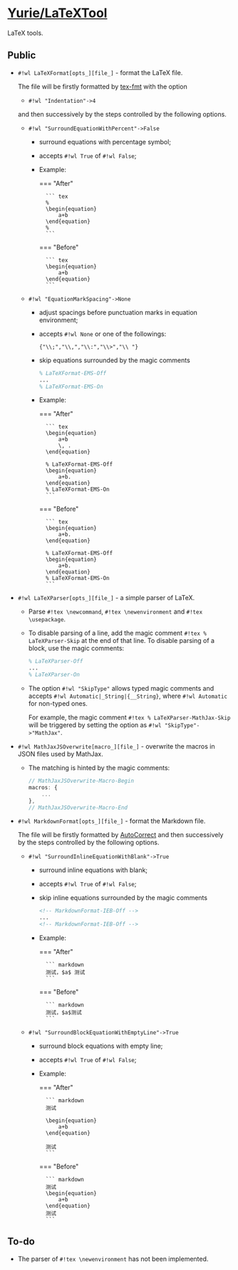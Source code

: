 # [Yurie/LaTeXTool](https://github.com/yuriever/Yurie-LaTeXTool)

LaTeX tools.

## Public

* `#!wl LaTeXFormat[opts_][file_]` - format the LaTeX file.

    The file will be firstly formatted by [tex-fmt](https://github.com/WGUNDERWOOD/tex-fmt) with the option

    * `#!wl "Indentation"->4`

    and then successively by the steps controlled by the following options.

    * `#!wl "SurroundEquationWithPercent"->False`

        * surround equations with percentage symbol;

        * accepts `#!wl True` of `#!wl False`;

        * Example:

            === "After"

                ``` tex
                %
                \begin{equation}
                    a+b
                \end{equation}
                %
                ```

            === "Before"

                ``` tex
                \begin{equation}
                    a+b
                \end{equation}
                ```

    * `#!wl "EquationMarkSpacing"->None`

        * adjust spacings before punctuation marks in equation environment;

        * accepts `#!wl None` or one of the followings:

            ``` wl
            {"\\;","\\,","\\:","\\>","\\ "}
            ```

        * skip equations surrounded by the magic comments

            ``` tex
            % LaTeXFormat-EMS-Off
            ...
            % LaTeXFormat-EMS-On
            ```

        * Example:

            === "After"

                ``` tex
                \begin{equation}
                    a+b
                    \, .
                \end{equation}

                % LaTeXFormat-EMS-Off
                \begin{equation}
                    a+b.
                \end{equation}
                % LaTeXFormat-EMS-On
                ```

            === "Before"

                ``` tex
                \begin{equation}
                    a+b.
                \end{equation}

                % LaTeXFormat-EMS-Off
                \begin{equation}
                    a+b.
                \end{equation}
                % LaTeXFormat-EMS-On
                ```

* `#!wl LaTeXParser[opts_][file_]` - a simple parser of LaTeX.

    * Parse `#!tex \newcommand`, `#!tex \newenvironment` and `#!tex \usepackage`.

    * To disable parsing of a line, add the magic comment `#!tex % LaTeXParser-Skip` at the end of that line. To disable parsing of a block, use the magic comments:

        ``` tex
        % LaTeXParser-Off
        ...
        % LaTeXParser-On
        ```

    * The option `#!wl "SkipType"` allows typed magic comments and accepts `#!wl Automatic|_String|{__String}`, where `#!wl Automatic` for non-typed ones.

        For example, the magic comment `#!tex % LaTeXParser-MathJax-Skip` will be triggered by setting the option as `#!wl "SkipType"->"MathJax"`.

* `#!wl MathJaxJSOverwrite[macro_][file_]` - overwrite the macros in JSON files used by MathJax.

    * The matching is hinted by the magic comments:

        ``` js
        // MathJaxJSOverwrite-Macro-Begin
        macros: {
            ...
        },
        // MathJaxJSOverwrite-Macro-End
        ```

* `#!wl MarkdownFormat[opts_][file_]` - format the Markdown file.

    The file will be firstly formatted by [AutoCorrect](https://github.com/huacnlee/autocorrect) and then successively by the steps controlled by the following options.

    * `#!wl "SurroundInlineEquationWithBlank"->True`

        * surround inline equations with blank;

        * accepts `#!wl True` of `#!wl False`;

        * skip inline equations surrounded by the magic comments

            ``` markdown
            <!-- MarkdownFormat-IEB-Off -->
            ...
            <!-- MarkdownFormat-IEB-Off -->
            ```

        * Example:

            === "After"

                ``` markdown
                测试，$a$ 测试
                ```

            === "Before"

                ``` markdown
                测试，$a$测试
                ```

    * `#!wl "SurroundBlockEquationWithEmptyLine"->True`

        * surround block equations with empty line;

        * accepts `#!wl True` of `#!wl False`;

        * Example:

            === "After"

                ``` markdown
                测试

                \begin{equation}
                    a+b
                \end{equation}

                测试
                ```

            === "Before"

                ``` markdown
                测试
                \begin{equation}
                    a+b
                \end{equation}
                测试
                ```

## To-do

* The parser of `#!tex \newenvironment` has not been implemented.
